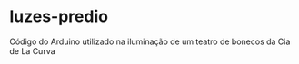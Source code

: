 # luzes-predio
Código do Arduino utilizado na iluminação de um teatro de bonecos da Cia de La Curva
